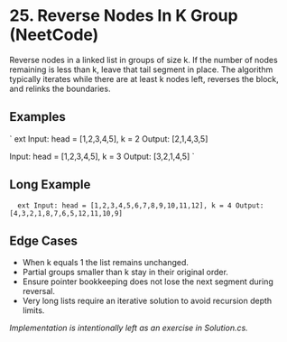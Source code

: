 # 25. Reverse Nodes In K Group (NeetCode)

Reverse nodes in a linked list in groups of size k. If the number of nodes remaining is less than k, leave that tail segment in place. The algorithm typically iterates while there are at least k nodes left, reverses the block, and relinks the boundaries.

## Examples
`	ext
Input: head = [1,2,3,4,5], k = 2
Output: [2,1,4,3,5]

Input: head = [1,2,3,4,5], k = 3
Output: [3,2,1,4,5]
`

## Long Example
`	ext
Input: head = [1,2,3,4,5,6,7,8,9,10,11,12], k = 4
Output: [4,3,2,1,8,7,6,5,12,11,10,9]
`

## Edge Cases
- When k equals 1 the list remains unchanged.
- Partial groups smaller than k stay in their original order.
- Ensure pointer bookkeeping does not lose the next segment during reversal.
- Very long lists require an iterative solution to avoid recursion depth limits.

*Implementation is intentionally left as an exercise in Solution.cs.*
